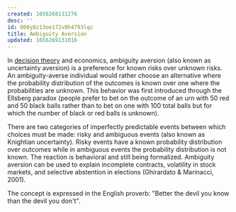 ```yaml
---
created: 1656268131276
desc: ''
id: 000y8z13oe172v0h4793lqc
title: Ambiguity Aversion
updated: 1656269131016
---
```

   
In [decision theory](../topics/decision%20making.md) and economics, ambiguity aversion (also known as uncertainty aversion) is a preference for known risks over unknown risks. An ambiguity-averse individual would rather choose an alternative where the probability distribution of the outcomes is known over one where the probabilities are unknown. This behavior was first introduced through the Ellsberg paradox (people prefer to bet on the outcome of an urn with 50 red and 50 black balls rather than to bet on one with 100 total balls but for which the number of black or red balls is unknown).   
   
There are two categories of imperfectly predictable events between which choices must be made: risky and ambiguous events (also known as Knightian uncertainty). Risky events have a known probability distribution over outcomes while in ambiguous events the probability distribution is not known. The reaction is behavioral and still being formalized. Ambiguity aversion can be used to explain incomplete contracts, volatility in stock markets, and selective abstention in elections (Ghirardato & Marinacci, 2001).   
   
The concept is expressed in the English proverb: "Better the devil you know than the devil you don't".